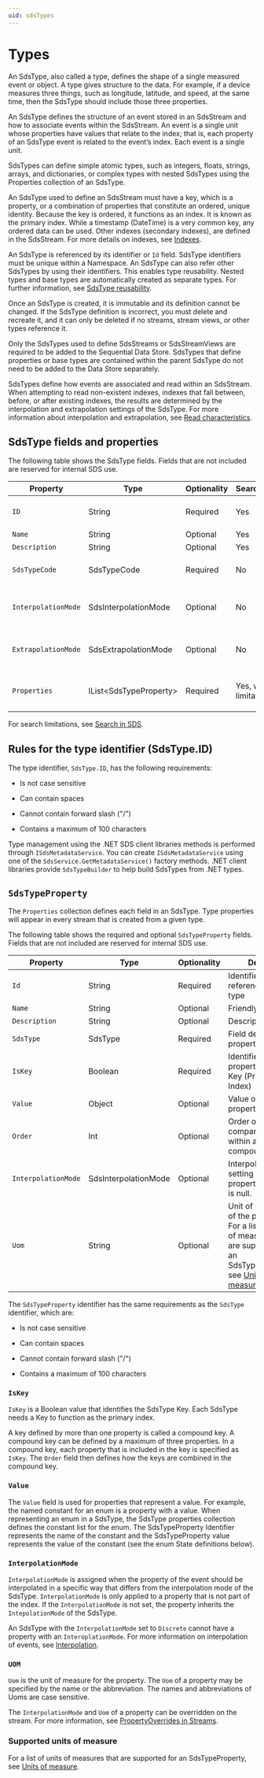```yaml
---
uid: sdsTypes
---
```


# Types

An SdsType, also called a type, defines the shape of a single measured event or object. A type gives structure to the data. For example, if a device measures three things, such as longitude, latitude, and speed, at the same time, then the SdsType should include those three properties. 

An SdsType defines the structure of an event stored in an SdsStream and how to associate events within the SdsStream. An event is a single unit whose properties have values that relate to the index; that is, each property of an SdsType event is related to the event’s index. Each event is a single unit.

SdsTypes can define simple atomic types, such as integers, floats, strings, arrays, and dictionaries, or complex types with nested SdsTypes using the Properties collection of an SdsType.

An SdsType used to define an SdsStream must have a key, which is a property, or a combination of properties that constitute an ordered, unique identity. Because the key is ordered, it functions as an index. It is known as the primary index. While a timestamp (DateTime) is a very common key, any ordered data can be used. Other indexes (secondary indexes), are defined in the SdsStream. For more details on indexes, see [Indexes](xref:sdsIndexes).

An SdsType is referenced by its identifier or `Id` field. SdsType identifiers must be unique within a Namespace. An SdsType can also refer other SdsTypes by using their identifiers. This enables type reusability. Nested types and base types are automatically created as separate types. For further information, see [SdsType reusability](xref:sdsTypeReusability).

Once an SdsType is created, it is immutable and its definition cannot be changed. If the SdsType definition is incorrect, you must delete and recreate it, and it can only be deleted if no streams, stream views, or other types reference it.

Only the SdsTypes used to define SdsStreams or SdsStreamViews are required to be added to the Sequential Data Store. SdsTypes that define properties or base types are contained within the parent SdsType do not need to be added to the Data Store separately.

SdsTypes define how events are associated and read within an SdsStream. When attempting to read non-existent indexes, indexes that fall between, before, or after existing indexes, the results are determined by the interpolation and extrapolation settings of the SdsType. For more information about interpolation and extrapolation, see [Read characteristics](xref:ReadCharacteristics).

## SdsType fields and properties

The following table shows the SdsType fields. Fields that are not included are reserved for internal SDS use.

| Property          | Type                   | Optionality | Searchable | Details |
|-------------------|------------------------|-------------|---------|---------|
| `ID`               | String                 | Required    | Yes | Identifier for referencing the type |
| `Name`              | String                 | Optional    | Yes | Friendly name |
| `Description`       | String                 | Optional    | Yes | Description text |
| `SdsTypeCode`       | SdsTypeCode            | Required    | No | Numeric code identifying the base SdsType |
| `InterpolationMode` | SdsInterpolationMode   | Optional    | No | Interpolation setting of the type. Default is Continuous. |
| `ExtrapolationMode` | SdsExtrapolationMode   | Optional    | No | Extrapolation setting of the type. Default is All. |
| `Properties`        | IList\<SdsTypeProperty\> | Required    | Yes, with limitations | List of `SdsTypeProperty` items. See [SdsTypeProperty](xref:#SdsTypeProperty)
For search limitations, see [Search in SDS](xref:sdsSearching).

## Rules for the type identifier (SdsType.ID)

The type identifier, `SdsType.ID`, has the following requirements:

- Is not case sensitive

- Can contain spaces

- Cannot contain forward slash ("/")

- Contains a maximum of 100 characters 

Type management using the .NET SDS client libraries methods is performed through `ISdsMetadataService`. You can create `ISdsMetadataService` using one of the `SdsService.GetMetadataService()` factory methods. .NET client libraries provide `SdsTypeBuilder` to help build SdsTypes from .NET types. 

## `SdsTypeProperty`

The `Properties` collection defines each field in an SdsType. Type properties will appear in every stream that is created from a given type.

The following table shows the required and optional `SdsTypeProperty` fields. Fields that are not included are reserved for internal SDS use.

|          Property         | Type                    | Optionality | Details |
|---------------------------|-------------------------|-------------|---------|
| `Id`                        | String                  | Required    | Identifier for referencing the type |
| `Name`                      | String                  | Optional    | Friendly name |
| `Description`               | String                  | Optional    | Description text |
| `SdsType`                   | SdsType                 | Required    | Field defining the property's Type |
| `IsKey`                     | Boolean                 | Required    | Identifies the property as the Key (Primary Index) |
| `Value`                     | Object                  | Optional    | Value of the property |
| `Order`                     | Int                     | Optional    | Order of comparison within a compound index |
| `InterpolationMode`         | SdsInterpolationMode    | Optional    | Interpolation setting of the property. Default is null. |
| `Uom`                       | String                  | Optional    | Unit of Measure of the property. For a list of units of measures that are supported for an SdsTypeProperty, see [Units of measure](xref:SupportedUOM). |

The `SdsTypeProperty` identifier has the same requirements as the `SdsType` identifier, which are:

- Is not case sensitive

- Can contain spaces

- Cannot contain forward slash ("/")

- Contains a maximum of 100 characters 

### `IsKey`

`IsKey` is a Boolean value that identifies the SdsType Key. Each SdsType needs a Key to function as the primary index. 

A key defined by more than one property is called a compound key. A compound key can be defined by a maximum of three properties. In a compound key, each property that is included in the key is specified as `IsKey`. The `Order` field then defines how the keys are combined in the compound key.

### `Value`

The `Value` field is used for properties that represent a value. For example, the named constant for an enum is a property with a value. When representing an enum in a SdsType, the SdsType properties collection defines the constant list for the enum. The SdsTypeProperty Identifier represents the name of the constant and the SdsTypeProperty value represents the value of the constant (see the enum State definitions below).

### `InterpolationMode`

`InterpolationMode` is assigned when the property of the event should be interpolated in a specific way that differs from the interpolation mode of the SdsType. `InterpolationMode` is only applied to a property that is not part of the index. If the `InterpolationMode` is not set, the property inherits the `IntepolationMode` of the SdsType.

An SdsType with the `InterpolationMode` set to `Discrete` cannot have a property with an `InteroplationMode`. For more information on interpolation of events, see [Interpolation](xref:ReadCharacteristics#interpolation).

### `UOM`

`Uom` is the unit of measure for the property. The `Uom` of a property may be specified by the name or the abbreviation. The names and abbreviations of Uoms are case sensitive.

The `InterpolationMode` and `Uom` of a property can be overridden on the stream. For more information, see [PropertyOverrides in Streams](xref:sdsStreams#propertyoverrides).

### Supported units of measure

For a list of units of measures that are supported for an SdsTypeProperty, see [Units of measure](xref:SupportedUOM).
